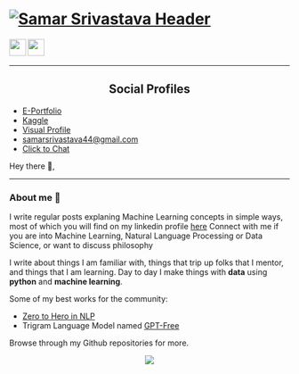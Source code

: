 # [![Samar Srivastava Header](https://raw.githubusercontent.com/samacker77/samacker77/master/assests/hero-image.png)](https://samacker77.github.io)
<p align='center'>

<a href="https://www.linkedin.com/in/samacker77l/"><img height="30" src="https://github.com/samacker77/samacker77/blob/master/icon/linkedin.png"></a>&nbsp;&nbsp;
<a href="https://sourcerer.io/samacker77/" target="_blank"><img src="https://raw.githubusercontent.com/samacker77/Zero-to-Hero-in-NLP/master/images/visual.png" align="left" height="30" width="30" ></a>
</p>

---

<h2 style="text-align:center">Social Profiles</h2>

- [E-Portfolio](https://samacker77.github.io)
- [Kaggle](https://kaggle.com/samacker77k)
- [Visual Profile](https://sourcerer.io/samacker77)
- [samarsrivastava44@gmail.com](mailto:samarsrivastava44@gmail.com)
- [Click to Chat](https://wa.link/vh8tk9)


Hey there 👋,


 
 ---


### About me 🌱

I write regular posts explaning Machine Learning concepts in simple ways, most of which you will find on my linkedin profile [here](https://linkedin.com/in/samacker77l)
Connect with me if you are into Machine Learning, Natural Language Processing or Data Science, or want to discuss philosophy


I write about things I am familiar with, things that trip up folks that I mentor, and things that I am learning.  Day to day I make things with **data** using **python** and **machine learning**. 

Some of my best works for the community:

- [Zero to Hero in NLP](https://github.com/samacker77/Zero-to-Hero-in-NLP)
- Trigram Language Model named [GPT-Free](https://www.kaggle.com/samacker77k/gpt-free-tri-gram-language-model?rvi=1)

Browse through my Github repositories for more.





<p align='center'>
<img align='center' src="https://visitor-badge.glitch.me/badge?page_id=samacker77.visitor-badge">
 <p/>
